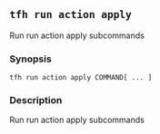 ## `tfh run action apply`

Run run action apply subcommands

### Synopsis

    tfh run action apply COMMAND[ ... ]

### Description

Run run action apply subcommands

